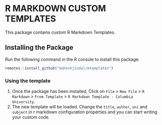 # R MARKDOWN CUSTOM TEMPLATES
This package contains custom R Markdown Templates.

## Installing the Package
Run the following command in the R console to install this package:
``` r
remotes::install_github("maheshjindal/mtemplates")
```
### Using the template
1. Once the package has been installed, Click on `File` > `New File` > `R Markdown` > `From Template` > `R Markdown Template - Columbia University`.
2. The new template will be loaded. Change the `title`, `author`, `uni` and `subject` in r markdown configuration properties and you can start writing your custom code.
